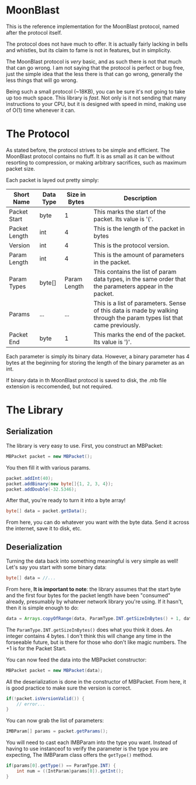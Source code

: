# MoonBlast
This is the reference implementation for the MoonBlast protocol, named after the 
protocol itself.

The protocol does not have much to offer. It is actually fairly lacking in bells 
and whistles, but its claim to fame is not in features, but in simplicity.

The MoonBlast protocol is *very* basic, and as such there is not that much
that can go wrong. I am not saying that the protocol is perfect or bug free,
just the simple idea that the less there is that can go wrong, generally the
less things that will go wrong.

Being such a small protocol (~18KB), you can be sure it's not going to take up
too much space. This library is *fast*. Not only is it not sending that many
instructions to your CPU, but it is designed with speed in mind, making use
of O(1) time whenever it can. 

# The Protocol
As stated before, the protocol strives to be simple and efficient. 
The MoonBlast protocol contains no fluff. It is as small as it can be without
resorting to compression, or making arbitrary sacrifices, such as maximum
packet size.

Each packet is layed out pretty simply:

| Short Name    | Data Type        | Size in Bytes  | Description  |
| ----------    | -------------    | -------------  | ----- |
| Packet Start  | byte             | 1              | This marks the start of the packet. Its value is '('.  |
| Packet Length | int              | 4              | This is the length of the packet in bytes |
| Version       | int              | 4              | This is the protocol version. |
| Param Length  | int              | 4              | This is the amount of parameters in the packet. |
| Param Types   | byte[]           | Param Length   | This contains the list of param data types, in the same order that the parameters appear in the packet. |
| Params        | ...              | ...            | This is a list of parameters. Sense of this data is made by walking through the param types list that came previously. |
| Packet End    | byte             | 1              | This marks the end of the packet. Its value is ')'. |

Each parameter is simply its binary data. However, a binary parameter has 4 bytes at the beginning for storing the length of the binary parameter as an int.

If binary data in th MoonBlast protocol is saved to disk, the .mb file extension is reccomended, but not required.

# The Library
## Serialization
The library is very easy to use. First, you construct an MBPacket:
```java
MBPacket packet = new MBPacket();
```
You then fill it with various params.
```java
packet.addInt(40);
packet.addBinary(new byte[]{1, 2, 3, 4});
packet.addDouble(-32.5346);
```
After that, you're ready to turn it into a byte array!
```java
byte[] data = packet.getData();
```
From here, you can do whatever you want with the byte data. Send it across the internet, save it to disk, etc.
## Deserialization
Turning the data back into something meaningful is very simple as well!
Let's say you start with some binary data:
```java
byte[] data = //...
```
From here, **It is important to note**: the library assumes that the start byte and the first four bytes for the packet length
have been "consumed" already, presumably by whatever network library you're using. If it hasn't, then it is simple enough to do:
```java
data = Arrays.copyOfRange(data, ParamType.INT.getSizeInBytes() + 1, data.length);
```
The ```ParamType.INT.getSizeInBytes()``` does what you think it does. An integer contains 4 bytes. I don't think this will
change any time in the forseeable future, but is there for those who don't like magic numbers. The +1 is for the Packet Start.

You can now feed the data into the MBPacket constructor:
```java
MBPacket packet = new MBPacket(data);
```
All the deserialization is done in the constructor of MBPacket. From here, it is good practice to make sure the version is correct.
```java
if(!packet.isVersionValid()) {
    // error...
}
```
You can now grab the list of parameters:
```java
IMBParam[] params = packet.getParams();
```
You will need to cast each IMBParam into the type you want. Instead of having to use instanceof to verify the parameter
is the type you are expecting, The IMBParam class offers the `getType()` method.
```java
if(params[0].getType() == ParamType.INT) {
    int num = ((IntParam)params[0]).getInt();
}
```